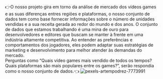 👉O nosso projeto gira em torno da análise de mercado dos vídeos games e as suas diferenças entres regiões e plataformas, o nosso conjunto de dados tem como base fornecer informações sobre o número de unidades vendidas e a sua receita gerada ao redor do mundo e dos anos. 
O conjunto de dados que estamos trabalhando é uma mina de ouro para desenvolvedores e editores que buscam se manter à frente em uma indústria altamente competitiva. Ao entender as preferências e comportamentos dos jogadores, 
eles podem adaptar suas estratégias de marketing e desenvolvimento para melhor atender às demandas do mercado.  
Perguntas como “Quais vídeo games mais vendido de todos os tempos? Quais plataformas são mais populares entre os games?”, serão respondia como o nosso conjunto de dados.👈
![pexels-artempodrez-7773991](https://github.com/Arysmarcio/elite/assets/161548231/00787044-72ab-4d78-b813-3b4ef9204e7a)
